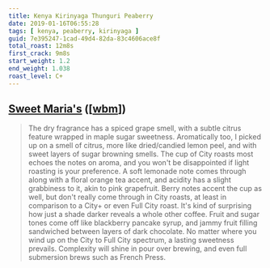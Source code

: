 ```yaml
---
title: Kenya Kirinyaga Thunguri Peaberry
date: 2019-01-16T06:55:28
tags: [ kenya, peaberry, kirinyaga ]
guid: 7e395247-1cad-49d4-82da-83c4606ace8f
total_roast: 12m8s
first_crack: 9m8s
start_weight: 1.2
end_weight: 1.038
roast_level: C+
---
```


## [Sweet Maria's][sm] ([[wbm][wbm]])

[sm]: https://www.sweetmarias.com/kenya-kirinyaga-thunguri-peaberry.html

[wbm]: https://web.archive.org/web/20180810133110/https://www.sweetmarias.com/kenya-kirinyaga-thunguri-peaberry.html

> The dry fragrance has a spiced grape smell, with a subtle citrus feature
> wrapped in maple sugar sweetness. Aromatically too, I picked up on a smell of
> citrus, more like dried/candied lemon peel, and with sweet layers of sugar
> browning smells. The cup of City roasts most echoes the notes on aroma, and
> you won't be disappointed if light roasting is your preference. A soft
> lemonade note comes through along with a floral orange tea accent, and acidity
> has a slight grabbiness to it, akin to pink grapefruit. Berry notes accent the
> cup as well, but don't really come through in City roasts, at least in
> comparison to a City+ or even Full City roast. It's kind of surprising how
> just a shade darker reveals a whole other coffee. Fruit and sugar tones come
> off like blackberry pancake syrup, and jammy fruit filling sandwiched between
> layers of dark chocolate. No matter where you wind up on the City to Full City
> spectrum, a lasting sweetness prevails. Complexity will shine in pour over
> brewing, and even full submersion brews such as French Press.
